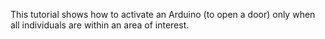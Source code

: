 This tutorial shows how to activate an Arduino (to open a door) only when all individuals are within an area of interest.
